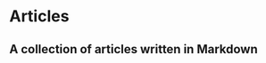 # Articles

## A collection of articles written in Markdown

<!--stackedit_data:
eyJoaXN0b3J5IjpbLTEzNzMxODM2NTNdfQ==
-->
